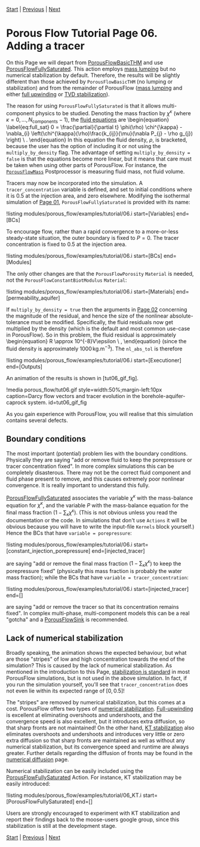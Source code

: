 [Start](porous_flow/tutorial_00.md) |
[Previous](porous_flow/tutorial_05.md) |
[Next](porous_flow/tutorial_07.md)

# Porous Flow Tutorial Page 06.  Adding a tracer

On this Page we will depart from [PorousFlowBasicTHM](actions/PorousFlowBasicTHM.md) and use [PorousFlowFullySaturated](actions/PorousFlowFullySaturated.md).  This action employs [mass lumping](porous_flow/mass_lumping.md) but no numerical stabilization by default.  Therefore, the results will be slightly different than those achieved by `PorousFlowBasicTHM` (no lumping or stabilization) and from the remainder of PorousFlow ([mass lumping](porous_flow/mass_lumping) and either [full upwinding](porous_flow/upwinding.md) or [TVD stabilization](kt_worked.md)).

The reason for using `PorousFlowFullySaturated` is that it allows multi-component physics to be studied.  Denoting the mass fraction by $\chi^{\kappa}$ (where $\kappa = 0,\ldots,N_{\mathrm{components}}-1$), the [fluid equations](porous_flow/governing_equations.md) are
\begin{equation}
\label{eq:full_sat}
0 = \frac{\partial}{\partial t} \phi(\rho) \chi^{\kappa} - \nabla_{i} \left(\chi^{\kappa}(\rho)\frac{k_{ij}}{\mu}(\nabla P_{j} - \rho g_{j}) \right) \ .
\end{equation}
In this equation the fluid density, $\rho$, is bracketed, because the user has the option of including it or not using the `multiply_by_density` flag.  The advantage of setting `multiply_by_density = false` is that the equations become more linear, but it means that care must be taken when using other parts of PorousFlow.  For instance, the [`PorousFlowMass`](PorousFlowFluidMass.md) Postprocessor is measuring fluid mass, not fluid volume.

Tracers may now be incorporated into the simulation.  A `tracer_concentration` variable is defined, and set to initial conditions where it is 0.5 at the injection area, and zero elsewhere.  Modifying the isothermal simulation of [Page 01](porous_flow/tutorial_01.md), `PorousFlowFullySaturated` is provided with its name:

!listing modules/porous_flow/examples/tutorial/06.i start=[Variables] end=[BCs]

To encourage flow, rather than a rapid convergence to a more-or-less steady-state situation, the outer boundary is fixed to $P=0$. The tracer concentration is fixed to 0.5 at the injection area.

!listing modules/porous_flow/examples/tutorial/06.i start=[BCs] end=[Modules]

The only other changes are that the `PorousFlowPorosity` `Material` is needed, not the `PorousFlowConstantBiotModulus` `Material`:

!listing modules/porous_flow/examples/tutorial/06.i start=[Materials] end=[permeability_aquifer]

If `multiply_by_density = true` then the arguments in [Page 02](porous_flow/tutorial_02.md) concerning the magnitude of the residual, and hence the size of the nonlinear absolute-tolerance must be modified.  Specifically, the fluid residuals now get multiplied by the density (which is the default and most common use-case in PorousFlow).  So in this problem, the fluid residual is approximately
\begin{equation}
R \approx 10^{-8}V\epsilon \ ,
\end{equation}
(since the fluid density is approximately 1000$\,$kg.m$^{-3}$).  The `nl_abs_tol` is therefore

!listing modules/porous_flow/examples/tutorial/06.i start=[Executioner] end=[Outputs]

An animation of the results is shown in [tut06_gif_fig].

!media porous_flow/tut06.gif style=width:50%;margin-left:10px caption=Darcy flow vectors and tracer evolution in the borehole-aquifer-caprock system.  id=tut06_gif_fig

As you gain experience with PorousFlow, you will realise that this simulation contains several defects.

## Boundary conditions

The most important (potential) problem lies with the boundary conditions.  Physically they are saying "add or remove fluid to keep the porepressure or tracer concentration fixed".  In more complex simulations this can be completely disasterous.  There may not be the correct fluid component and fluid phase present to remove, and this causes extremely poor nonlinear convergence.  It is really important to understand this fully.

[PorousFlowFullySaturated](actions/PorousFlowFullySaturated.md) associates the variable $\chi^{\kappa}$ with the mass-balance equation for $\chi^{\kappa}$, and the variable $P$ with the mass-balance equation for the final mass fraction ($1-\sum_{\kappa}\chi^{\kappa}$).  (This is not obvious unless you read the documentation or the code.  In simulations that don't use `Actions` it will be obvious because you will have to write the input-file `Kernels` block yourself.)  Hence the BCs that have `variable = porepressure`:

!listing modules/porous_flow/examples/tutorial/06.i start=[constant_injection_porepressure] end=[injected_tracer]

are saying "add or remove the final mass fraction ($1-\sum_{\kappa}\chi^{\kappa}$) to keep the porepressure fixed" (physically this mass fraction is probably the water mass fraction); while the BCs that have `variable = tracer_concentration`:

!listing modules/porous_flow/examples/tutorial/06.i start=[injected_tracer] end=[]

are saying "add or remove the tracer so that its concentration remains fixed".  In complex multi-phase, multi-component models this can be a real "gotcha" and a [PorousFlowSink](PorousFlowSink.md) is recommended.

## Lack of numerical stabilization

Broadly speaking, the animation shows the expected behaviour, but what are those "stripes" of low and high concentration towards the end of the simulation?  This is caused by the lack of numerical stabilization.  As mentioned in the introduction to this Page, [stabilization is standard](stabilization.md) in most PorousFlow simulations, but is not used in the above simulation.  In fact, if you run the simulation yourself, you'll see that `tracer_concentration` does not even lie within its expected range of $[0, 0.5]$!

The "stripes" are removed by numerical stabilization, but this comes at a cost.  PorousFlow offers two types of [numerical stabilization](stabilization.md).  [Full-upwinding](upwinding.md) is excellent at eliminating overshoots and undershoots, and the convergence speed is also excellent, but it introduces extra diffusion, so that sharp fronts are not maintained!  On the other hand, [KT stabilization](kt.md) also eliminates overshoots and undershoots and introduces very little or zero extra diffusion so that sharp fronts are maintained as well as without any numerical stabilization, but its convergence speed and runtime are always greater.  Further details regarding the diffusion of fronts may be found in the [numerical diffusion](numerical_diffusion.md) page.

Numerical stabilization can be easily included using the [PorousFlowFullySaturated](actions/PorousFlowFullySaturated.md) Action.  For instance, KT stabilization may be easily introduced:

!listing modules/porous_flow/examples/tutorial/06_KT.i start=[PorousFlowFullySaturated] end=[]

Users are strongly encouraged to experiment with KT stabilization and report their findings back to the moose-users google group, since this stabilization is still at the development stage.


[Start](porous_flow/tutorial_00.md) |
[Previous](porous_flow/tutorial_05.md) |
[Next](porous_flow/tutorial_07.md)
